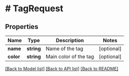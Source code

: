 # # TagRequest

## Properties

Name | Type | Description | Notes
------------ | ------------- | ------------- | -------------
**name** | **string** | Name of the tag | [optional]
**color** | **string** | Main color of the tag | [optional]

[[Back to Model list]](../../README.md#models) [[Back to API list]](../../README.md#endpoints) [[Back to README]](../../README.md)
